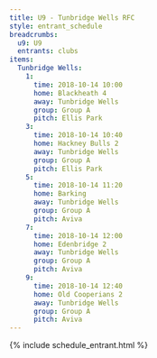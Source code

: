```yaml
---
title: U9 - Tunbridge Wells RFC
style: entrant_schedule
breadcrumbs:
  u9: U9
  entrants: clubs
items:
  Tunbridge Wells:
    1:
      time: 2018-10-14 10:00
      home: Blackheath 4
      away: Tunbridge Wells
      group: Group A
      pitch: Ellis Park
    3:
      time: 2018-10-14 10:40
      home: Hackney Bulls 2
      away: Tunbridge Wells
      group: Group A
      pitch: Ellis Park
    5:
      time: 2018-10-14 11:20
      home: Barking
      away: Tunbridge Wells
      group: Group A
      pitch: Aviva
    7:
      time: 2018-10-14 12:00
      home: Edenbridge 2
      away: Tunbridge Wells
      group: Group A
      pitch: Aviva
    9:
      time: 2018-10-14 12:40
      home: Old Cooperians 2
      away: Tunbridge Wells
      group: Group A
      pitch: Aviva
---
```


{% include schedule_entrant.html %}
